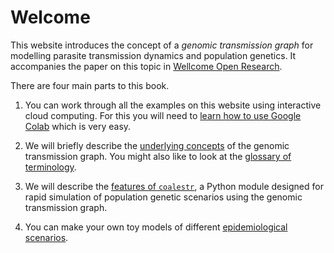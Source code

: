 # Welcome

This website introduces the concept of a *genomic transmission graph* for modelling parasite transmission dynamics and population genetics.  It accompanies the paper on this topic in [Wellcome Open Research](https://wellcomeopenresearch.org/articles/8-22).

There are four main parts to this book.

1. You can work through all the examples on this website using interactive cloud computing.  For this you will need to [learn how to use Google Colab](using-google-colab.md) which is very easy.

1. We will briefly describe the [underlying concepts](underlying-concepts.md) of the genomic transmission graph.  You might also like to look at the [glossary of terminology](glossary.md).

1. We will describe the [features of `coalestr`](coalestr-module.md), a Python module designed for rapid simulation of population genetic scenarios using the genomic transmission graph.

1. You can make your own toy models of different [epidemiological scenarios](epidemiological-scenarios.md).